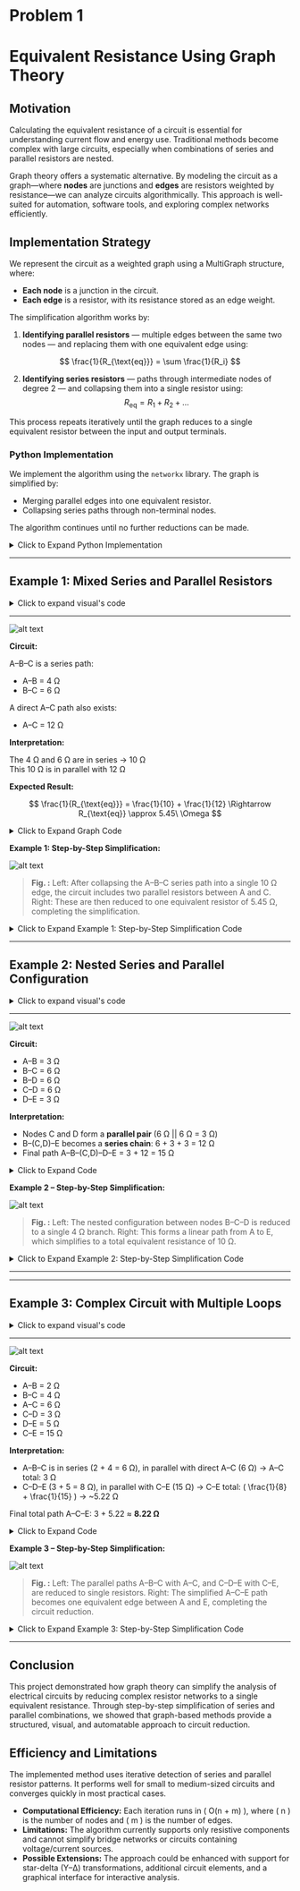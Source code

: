 # Problem 1
# Equivalent Resistance Using Graph Theory

## Motivation

Calculating the equivalent resistance of a circuit is essential for understanding current flow and energy use. Traditional methods become complex with large circuits, especially when combinations of series and parallel resistors are nested.

Graph theory offers a systematic alternative. By modeling the circuit as a graph—where **nodes** are junctions and **edges** are resistors weighted by resistance—we can analyze circuits algorithmically. This approach is well-suited for automation, software tools, and exploring complex networks efficiently.

## Implementation Strategy

We represent the circuit as a weighted graph using a MultiGraph structure, where:
- **Each node** is a junction in the circuit.
- **Each edge** is a resistor, with its resistance stored as an edge weight.

The simplification algorithm works by:
1. **Identifying parallel resistors** — multiple edges between the same two nodes — and replacing them with one equivalent edge using:

$$
 \frac{1}{R_{\text{eq}}} = \sum \frac{1}{R_i}
$$

2. **Identifying series resistors** — paths through intermediate nodes of degree 2 — and collapsing them into a single resistor using:
$$
   R_{\text{eq}} = R_1 + R_2 + \dots
$$

This process repeats iteratively until the graph reduces to a single equivalent resistor between the input and output terminals.

### Python Implementation

We implement the algorithm using the `networkx` library. The graph is simplified by:
- Merging parallel edges into one equivalent resistor.
- Collapsing series paths through non-terminal nodes.

The algorithm continues until no further reductions can be made.
<details>
<summary>Click to Expand Python Implementation</summary>

<pre><code>
```python
import networkx as nx

def simplify_circuit(G, start, end):
    G = G.copy()
    while True:
        changed = False

        # Merge parallel resistors
        for u, v in list(G.edges()):
            keys = list(G[u][v].keys())
            if len(keys) > 1:
                resistances = [G[u][v][k]['resistance'] for k in keys]
                R_parallel = 1 / sum(1 / R for R in resistances)
                G.remove_edges_from([(u, v, k) for k in keys])
                G.add_edge(u, v, resistance=R_parallel)
                changed = True
                break  # restart after modification

        if changed:
            continue

        # Collapse series nodes
        for node in list(G.nodes()):
            if node in (start, end) or G.degree(node) != 2:
                continue
            neighbors = list(G.neighbors(node))
            if len(neighbors) == 2:
                edge1 = list(G.get_edge_data(node, neighbors[0]).values())[0]
                edge2 = list(G.get_edge_data(node, neighbors[1]).values())[0]
                R_series = edge1['resistance'] + edge2['resistance']
                G.remove_node(node)
                G.add_edge(neighbors[0], neighbors[1], resistance=R_series)
                changed = True
                break

        if not changed:
            break

    # Return result
    if G.has_edge(start, end):
        return list(G.get_edge_data(start, end).values())[0]['resistance']
    else:
        return float('inf')  # no path


</code></pre>

</details>

---

## Example 1: Mixed Series and Parallel Resistors

<details>
<summary>Click to expand visual's code</summary>

<pre><code>

```python
# Define graph structure
G1 = nx.MultiGraph()
G1.add_edge('A', 'B', resistance=4)
G1.add_edge('B', 'C', resistance=6)
G1.add_edge('A', 'C', resistance=12)

# Visualization function
def draw_multigraph_as_simple(G_multi, title, filename):
    G_simple = nx.Graph()
    for u, v, data in G_multi.edges(data=True):
        if G_simple.has_edge(u, v):
            existing = G_simple[u][v]['label']
            G_simple[u][v]['label'] = f"{existing} || {data['resistance']}"
        else:
            G_simple.add_edge(u, v, label=str(data['resistance']))

    pos = nx.spring_layout(G_simple, seed=42)
    edge_labels = nx.get_edge_attributes(G_simple, 'label')
    nx.draw(G_simple, pos, with_labels=True, node_color='lightblue', node_size=700, font_weight='bold')
    nx.draw_networkx_edge_labels(G_simple, pos, edge_labels=edge_labels)
    plt.title(title)
    plt.tight_layout()
    plt.savefig(f"{filename}.png")
    plt.close()

# Draw graph
draw_multigraph_as_simple(G1, "Example 1: Mixed Series and Parallel", "example1_graph_fixed")



</code></pre>

</details>

---
![alt text](<Example 1 Mixed Series and Parallel, example1_graph_fixed.png>)

**Circuit:**

A–B–C is a series path:  
- A–B = 4 Ω  
- B–C = 6 Ω

A direct A–C path also exists:  
- A–C = 12 Ω

**Interpretation:**

The 4 Ω and 6 Ω are in series → 10 Ω  
This 10 Ω is in parallel with 12 Ω


**Expected Result:**

$$
\frac{1}{R_{\text{eq}}} = \frac{1}{10} + \frac{1}{12} \Rightarrow R_{\text{eq}} \approx 5.45\ \Omega
$$


<details>
<summary>Click to Expand Graph Code</summary>

<pre><code>

```python
G = nx.MultiGraph()
G.add_edge('A', 'B', resistance=4)
G.add_edge('B', 'C', resistance=6)
G.add_edge('A', 'C', resistance=12)

result = simplify_circuit(G, 'A', 'C')
print(f"Equivalent Resistance: {result:.2f} Ω")

</code></pre>

</details>

**Example 1: Step-by-Step Simplification:**

![alt text](<Example 1 – Step-by-Step Simplification.png>)

> **Fig. :**  Left: After collapsing the A–B–C series path into a single 10 Ω edge, the circuit includes two parallel resistors between A and C.
Right: These are then reduced to one equivalent resistor of 5.45 Ω, completing the simplification. 

<details>
<summary>Click to Expand Example 1: Step-by-Step Simplification Code</summary>

<pre><code>
    # Re-run after kernel reset
### Example 1 – Step-by-Step Simplification (Combined View)

```python
# Define both graphs
G_step1 = nx.MultiGraph()
G_step1.add_edge('A', 'C', resistance=10)
G_step1.add_edge('A', 'C', resistance=12)

G_final = nx.MultiGraph()
G_final.add_edge('A', 'C', resistance=5.45)

# Visualization function
def draw_combined_steps(G1, G2, titles, filename):
    fig, axes = plt.subplots(1, 2, figsize=(12, 5))
    for ax, G, title in zip(axes, [G1, G2], titles):
        G_simple = nx.Graph()
        for u, v, data in G.edges(data=True):
            if G_simple.has_edge(u, v):
                existing = G_simple[u][v]['label']
                G_simple[u][v]['label'] = f"{existing} || {data['resistance']}"
            else:
                G_simple.add_edge(u, v, label=str(data['resistance']))

        pos = nx.spring_layout(G_simple, seed=42)
        edge_labels = nx.get_edge_attributes(G_simple, 'label')
        nx.draw(G_simple, pos, with_labels=True, node_color='lightblue',
                node_size=700, font_weight='bold', ax=ax)
        nx.draw_networkx_edge_labels(G_simple, pos, edge_labels=edge_labels, ax=ax)
        ax.set_title(title)

    plt.tight_layout()
    plt.savefig(f"{filename}.png")
    plt.close()

# Create and save combined figure
draw_combined_steps(G_step1, G_final,
    ["Step 1: Series Collapsed", "Step 2: Final Equivalent"],
    "example1_combined_steps")


</code></pre>

</details>

---

## Example 2: Nested Series and Parallel Configuration

<details>
<summary>Click to expand visual's code</summary>

<pre><code>

```python
# Define graph structure
G2 = nx.MultiGraph()
G2.add_edge('A', 'B', resistance=3)
G2.add_edge('B', 'C', resistance=6)
G2.add_edge('B', 'D', resistance=6)
G2.add_edge('C', 'D', resistance=6)
G2.add_edge('D', 'E', resistance=3)

# Visualization function
def draw_multigraph_as_simple(G_multi, title, filename):
    G_simple = nx.Graph()
    for u, v, data in G_multi.edges(data=True):
        if G_simple.has_edge(u, v):
            existing = G_simple[u][v]['label']
            G_simple[u][v]['label'] = f"{existing} || {data['resistance']}"
        else:
            G_simple.add_edge(u, v, label=str(data['resistance']))

    pos = nx.spring_layout(G_simple, seed=42)
    edge_labels = nx.get_edge_attributes(G_simple, 'label')
    nx.draw(G_simple, pos, with_labels=True, node_color='lightblue', node_size=700, font_weight='bold')
    nx.draw_networkx_edge_labels(G_simple, pos, edge_labels=edge_labels)
    plt.title(title)
    plt.tight_layout()
    plt.savefig(f"{filename}.png")
    plt.close()

# Draw graph
draw_multigraph_as_simple(G2, "Example 2: Nested Series and Parallel", "example2_graph")

</code></pre>

</details>

---
![alt text](<Example 2 Nested Series and Parallel, example2_graph.png>)

**Circuit:**

- A–B = 3 Ω  
- B–C = 6 Ω  
- B–D = 6 Ω  
- C–D = 6 Ω  
- D–E = 3 Ω

**Interpretation:**

- Nodes C and D form a **parallel pair** (6 Ω || 6 Ω = 3 Ω)
- B–(C,D)–E becomes a **series chain**: 6 + 3 + 3 = 12 Ω
- Final path A–B–(C,D)–D–E = 3 + 12 = 15 Ω

<details>
<summary>Click to Expand Code</summary>

<pre><code>

```python
G2 = nx.MultiGraph()
G2.add_edge('A', 'B', resistance=3)
G2.add_edge('B', 'C', resistance=6)
G2.add_edge('B', 'D', resistance=6)
G2.add_edge('C', 'D', resistance=6)
G2.add_edge('D', 'E', resistance=3)

result2 = simplify_circuit(G2, 'A', 'E')
print(f"Equivalent Resistance: {result2:.2f} Ω")

</code></pre>

</details>

**Example 2 – Step-by-Step Simplification:**

![alt text](<Example 2 – Step-by-Step Simplification.png>)

> **Fig. :**  Left: The nested configuration between nodes B–C–D is reduced to a single 4 Ω branch.
Right: This forms a linear path from A to E, which simplifies to a total equivalent resistance of 10 Ω.

<details>
<summary>Click to Expand Example 2: Step-by-Step Simplification Code</summary>

<pre><code>
    # Re-run after kernel reset

```python
# Step-by-step graph structures
G2_step1 = nx.MultiGraph()
G2_step1.add_edge('A', 'B', resistance=3)
G2_step1.add_edge('B', 'D', resistance=4)  # result of parallel & nested reduction
G2_step1.add_edge('D', 'E', resistance=3)

G2_final = nx.MultiGraph()
G2_final.add_edge('A', 'E', resistance=10)

# Reuse draw_combined_steps() from earlier

# Draw and save combined figure
draw_combined_steps(G2_step1, G2_final,
    ["Step 1: Nested Parallel Collapsed", "Step 2: Final Equivalent"],
    "example2_combined_steps")


</code></pre>

</details>

---

---
## Example 3: Complex Circuit with Multiple Loops

<details>
<summary>Click to expand visual's code</summary>

<pre><code>

# Define graph structure
G3 = nx.MultiGraph()
G3.add_edge('A', 'B', resistance=2)
G3.add_edge('B', 'C', resistance=4)
G3.add_edge('A', 'C', resistance=6)
G3.add_edge('C', 'D', resistance=3)
G3.add_edge('D', 'E', resistance=5)
G3.add_edge('C', 'E', resistance=15)

# Visualization function
def draw_multigraph_as_simple(G_multi, title, filename):
    G_simple = nx.Graph()
    for u, v, data in G_multi.edges(data=True):
        if G_simple.has_edge(u, v):
            existing = G_simple[u][v]['label']
            G_simple[u][v]['label'] = f"{existing} || {data['resistance']}"
        else:
            G_simple.add_edge(u, v, label=str(data['resistance']))

    pos = nx.spring_layout(G_simple, seed=42)
    edge_labels = nx.get_edge_attributes(G_simple, 'label')
    nx.draw(G_simple, pos, with_labels=True, node_color='lightblue', node_size=700, font_weight='bold')
    nx.draw_networkx_edge_labels(G_simple, pos, edge_labels=edge_labels)
    plt.title(title)
    plt.tight_layout()
    plt.savefig(f"{filename}.png")
    plt.close()

# Draw graph
draw_multigraph_as_simple(G3, "Example 3: Complex Circuit with Loops", "example3_graph")


</code></pre>

</details>

---
![alt text](<Example 3 Complex Circuit with Loops, example3_graph.png>)

**Circuit:**

- A–B = 2 Ω  
- B–C = 4 Ω  
- A–C = 6 Ω  
- C–D = 3 Ω  
- D–E = 5 Ω  
- C–E = 15 Ω

**Interpretation:**

- A–B–C is in series (2 + 4 = 6 Ω), in parallel with direct A–C (6 Ω)
  → A–C total: 3 Ω  
- C–D–E (3 + 5 = 8 Ω), in parallel with C–E (15 Ω)
  → C–E total: \( \frac{1}{8} + \frac{1}{15} \) → ~5.22 Ω

Final total path A–C–E: 3 + 5.22 ≈ **8.22 Ω**

<details>
<summary>Click to Expand Code</summary>

<pre><code>

```python
G3 = nx.MultiGraph()
G3.add_edge('A', 'B', resistance=2)
G3.add_edge('B', 'C', resistance=4)
G3.add_edge('A', 'C', resistance=6)
G3.add_edge('C', 'D', resistance=3)
G3.add_edge('D', 'E', resistance=5)
G3.add_edge('C', 'E', resistance=15)

result3 = simplify_circuit(G3, 'A', 'E')
print(f"Equivalent Resistance: {result3:.2f} Ω")

</code></pre>

</details>

**Example 3 – Step-by-Step Simplification:**

![alt text](<Example 3 – Step-by-Step Simplification.png>)

> **Fig. :**  Left: The parallel paths A–B–C with A–C, and C–D–E with C–E, are reduced to single resistors.
Right: The simplified A–C–E path becomes one equivalent edge between A and E, completing the circuit reduction.

<details>
<summary>Click to Expand Example 3: Step-by-Step Simplification Code</summary>

<pre><code>
    # Re-run after kernel reset

```python
# Step-by-step graph structures
G3_step1 = nx.MultiGraph()
G3_step1.add_edge('A', 'C', resistance=3)      # result of A–B–C || A–C
G3_step1.add_edge('C', 'E', resistance=5.22)   # result of C–D–E || C–E

G3_final = nx.MultiGraph()
G3_final.add_edge('A', 'E', resistance=8.22)   # final equivalent

# Reuse draw_combined_steps() from earlier

# Draw and save combined figure
draw_combined_steps(G3_step1, G3_final,
    ["Step 1: Parallel Groups Collapsed", "Step 2: Final Equivalent"],
    "example3_combined_steps")


</code></pre>

</details>


---

## Conclusion

This project demonstrated how graph theory can simplify the analysis of electrical circuits by reducing complex resistor networks to a single equivalent resistance. Through step-by-step simplification of series and parallel combinations, we showed that graph-based methods provide a structured, visual, and automatable approach to circuit reduction.

## Efficiency and Limitations

The implemented method uses iterative detection of series and parallel resistor patterns. It performs well for small to medium-sized circuits and converges quickly in most practical cases.

- **Computational Efficiency:** Each iteration runs in \( O(n + m) \), where \( n \) is the number of nodes and \( m \) is the number of edges.
- **Limitations:** The algorithm currently supports only resistive components and cannot simplify bridge networks or circuits containing voltage/current sources.
- **Possible Extensions:** The approach could be enhanced with support for star-delta (Y–Δ) transformations, additional circuit elements, and a graphical interface for interactive analysis.









